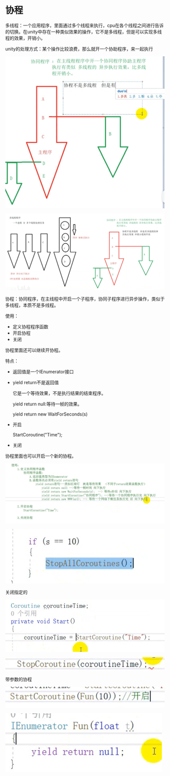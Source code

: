 # 协程

多线程：一个应用程序，里面通过多个线程来执行，cpu在各个线程之间进行告诉的切换。在unity中存在一种类似效果的操作，它不是多线程，但是可以实现多线程的效果，开销小。

unity的处理方式：某个操作比较浪费，那么就开一个协助程序，来一起执行

![image-20210219211932363](images/image-20210219211932363.png)

![image-20210219212128015](images/image-20210219212128015.png)

 协程：协同程序，在主线程中开启一个子程序，协同子程序进行异步操作，类似于多线程，本质不是多线程。

使用：

- 定义协程程序函数
- 开启协程
- 关闭



协程里面还可以继续开协程。

特点：

- 返回值是一个IEnumerator接口

- yield return不是返回值

  它是一个等待效果，不是执行结果的结束程序。

  yield return null:等待一帧的效果。

  yield return new WaitForSeconds(s)

- 开启

  StartCoroutine("Time");

- 关闭

协程里面也可以开启一个新的协程。

![image-20210219213810121](images/image-20210219213810121.png)

![image-20210219214246576](images/image-20210219214246576.png)

关闭指定的

![image-20210219214327079](images/image-20210219214327079.png)

![image-20210219214339189](images/image-20210219214339189.png)

带参数的协程

![image-20210219214938016](images/image-20210219214938016.png)

![image-20210219214953477](images/image-20210219214953477.png)
